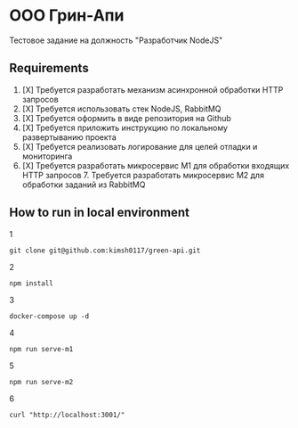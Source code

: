 # ООО Грин-Апи
Тестовое задание на должность "Разработчик NodeJS"

## Requirements
1. [X] Требуется разработать механизм асинхронной обработки HTTP запросов
2. [X] Требуется использовать стек NodeJS, RabbitMQ
3. [X] Требуется оформить в виде репозитория на Github
4. [X] Требуется приложить инструкцию по локальному развертыванию проекта
5. [X] Требуется реализовать логирование для целей отладки и мониторинга
6. [X] Требуется разработать микросервис М1 для обработки входящих HTTP запросов 7. Требуется разработать микросервис М2 для обработки заданий из RabbitMQ 

## How to run in local environment
1
```
git clone git@github.com:kimsh0117/green-api.git
```
2
```
npm install
```
3
```
docker-compose up -d
```
4
```
npm run serve-m1
```
5
```
npm run serve-m2
```
6
```
curl "http://localhost:3001/"
```